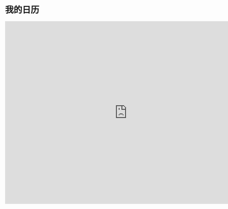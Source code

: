 # 我的日历

<iframe src="https://calendar.google.com/calendar/embed?height=600&wkst=2&bgcolor=%233F51B5&ctz=Asia%2FShanghai&showTitle=0&showNav=0&showPrint=0&mode=MONTH&src=aHVhbmdoYW8xOTk4MDUxOEBnbWFpbC5jb20&src=YWRkcmVzc2Jvb2sjY29udGFjdHNAZ3JvdXAudi5jYWxlbmRhci5nb29nbGUuY29t&src=Z2tobjNudWltbTJzaHE2Mmt0N2FxdXVrbTBnbWowYmVAaW1wb3J0LmNhbGVuZGFyLmdvb2dsZS5jb20&color=%23039BE5&color=%2333B679&color=%234285F4" style="border-width:0" width="800" height="600" frameborder="0" scrolling="no"></iframe>

